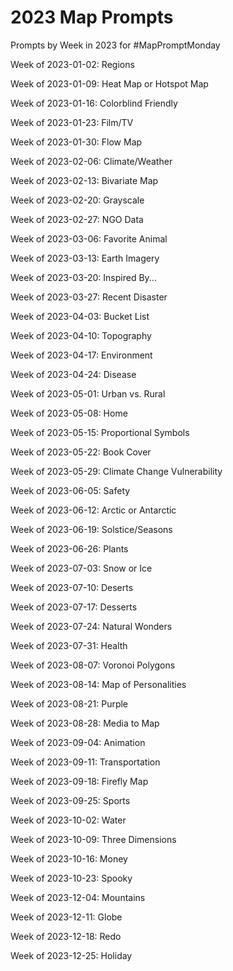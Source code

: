 # 2023 Map Prompts

Prompts by Week in 2023 for #MapPromptMonday

Week of 2023-01-02: Regions

Week of 2023-01-09: Heat Map or Hotspot Map

Week of 2023-01-16: Colorblind Friendly

Week of 2023-01-23: Film/TV

Week of 2023-01-30: Flow Map

Week of 2023-02-06: Climate/Weather

Week of 2023-02-13: Bivariate Map

Week of 2023-02-20: Grayscale

Week of 2023-02-27: NGO Data

Week of 2023-03-06: Favorite Animal

Week of 2023-03-13: Earth Imagery

Week of 2023-03-20: Inspired By...

Week of 2023-03-27: Recent Disaster

Week of 2023-04-03: Bucket List

Week of 2023-04-10: Topography

Week of 2023-04-17: Environment

Week of 2023-04-24: Disease

Week of 2023-05-01: Urban vs. Rural

Week of 2023-05-08: Home

Week of 2023-05-15: Proportional Symbols

Week of 2023-05-22: Book Cover

Week of 2023-05-29: Climate Change Vulnerability

Week of 2023-06-05: Safety

Week of 2023-06-12: Arctic or Antarctic

Week of 2023-06-19: Solstice/Seasons

Week of 2023-06-26: Plants

Week of 2023-07-03: Snow or Ice

Week of 2023-07-10: Deserts

Week of 2023-07-17: Desserts

Week of 2023-07-24: Natural Wonders

Week of 2023-07-31: Health

Week of 2023-08-07: Voronoi Polygons

Week of 2023-08-14: Map of Personalities

Week of 2023-08-21: Purple

Week of 2023-08-28: Media to Map

Week of 2023-09-04: Animation

Week of 2023-09-11: Transportation

Week of 2023-09-18: Firefly Map

Week of 2023-09-25: Sports

Week of 2023-10-02: Water

Week of 2023-10-09: Three Dimensions

Week of 2023-10-16: Money

Week of 2023-10-23: Spooky

Week of 2023-12-04: Mountains

Week of 2023-12-11: Globe

Week of 2023-12-18: Redo

Week of 2023-12-25: Holiday
